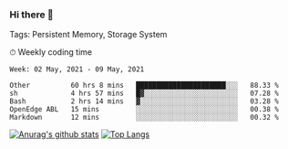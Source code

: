 ### Hi there 👋

Tags: Persistent Memory, Storage System

<!--

[![Anurag's github stats](https://github-readme-stats.vercel.app/api?username=wwyf)](https://github.com/anuraghazra/github-readme-stats)

[![Anurag's github stats](https://github-readme-stats.vercel.app/api?username=wwyf&count_private=true)](https://github.com/anuraghazra/github-readme-stats)


[![Top Langs](https://github-readme-stats.vercel.app/api/top-langs/?username=wwyf&count_private=true&&hide=jupyter%20notebook,html)](https://github.com/anuraghazra/github-readme-stats)



-->


⏱ Weekly coding time

<!--START_SECTION:waka-->
```text
Week: 02 May, 2021 - 09 May, 2021

Other          60 hrs 8 mins   ██████████████████████░░░   88.33 % 
sh             4 hrs 57 mins   █▓░░░░░░░░░░░░░░░░░░░░░░░   07.28 % 
Bash           2 hrs 14 mins   ▓░░░░░░░░░░░░░░░░░░░░░░░░   03.28 % 
OpenEdge ABL   15 mins         ░░░░░░░░░░░░░░░░░░░░░░░░░   00.38 % 
Markdown       12 mins         ░░░░░░░░░░░░░░░░░░░░░░░░░   00.32 % 
```
<!--END_SECTION:waka-->



[![Anurag's github stats](https://github-readme-stats.vercel.app/api?username=wwyf&count_private=true&show_icons=true&hide_border=true)](https://github.com/anuraghazra/github-readme-stats) [![Top Langs](https://github-readme-stats.vercel.app/api/top-langs/?username=wwyf&count_private=true&hide=jupyter%20notebook,html,OpenEdge%20ABL&langs_count=10&layout=compact&hide_border=true)](https://github.com/anuraghazra/github-readme-stats)

<!--

[![willianrod's wakatime stats](https://github-readme-stats.vercel.app/api/wakatime?username=wwyf)](https://github.com/anuraghazra/github-readme-stats)


-->
